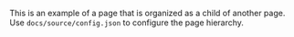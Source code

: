 <!--
SPDX-FileCopyrightText: Copyright 2022 Opal Health Informatics Group <info@opalmedapps.tld>

SPDX-License-Identifier: AGPL-3.0-or-later
-->

This is an example of a page that is organized as a child of another page. Use `docs/source/config.json` to configure
the page hierarchy.

